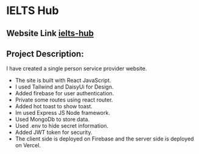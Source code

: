 # IELTS Hub

## Website Link [ielts-hub](https://english-hub-58ffb.web.app/)

## Project Description:

I have created a single person service provider website.

- The site is built with React JavaScript.
- I used Tailwind and DaisyUi for Design.
- Added firebase for user authentication.
- Private some routes using react router.
- Added hot toast to show toast.
- Im used Express JS Node framework.
- Used  MongoDb to store data.
- Used .env to hide secret information.
- Added JWT token for security.
- The client side is deployed on Firebase and the server side is deployed on Vercel.
